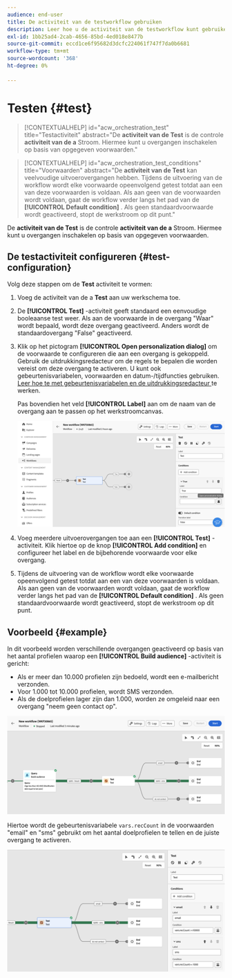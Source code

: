 ```yaml
---
audience: end-user
title: De activiteit van de testworkflow gebruiken
description: Leer hoe u de activiteit van de testworkflow kunt gebruiken
exl-id: 1bb25ad4-2cab-4656-85bd-4ed018e8477b
source-git-commit: eccd1ce6f95682d3dcfc224061f747f7da0b6681
workflow-type: tm+mt
source-wordcount: '368'
ht-degree: 0%

---
```



# Testen {#test}

>[!CONTEXTUALHELP]
>id="acw_orchestration_test"
>title="Testactiviteit"
>abstract="De **activiteit van de Test** is de controle **activiteit van de a** Stroom. Hiermee kunt u overgangen inschakelen op basis van opgegeven voorwaarden."

>[!CONTEXTUALHELP]
>id="acw_orchestration_test_conditions"
>title="Voorwaarden"
>abstract="De **activiteit van de Test** kan veelvoudige uitvoerovergangen hebben. Tijdens de uitvoering van de workflow wordt elke voorwaarde opeenvolgend getest totdat aan een van deze voorwaarden is voldaan. Als aan geen van de voorwaarden wordt voldaan, gaat de workflow verder langs het pad van de **[!UICONTROL Default condition]** . Als geen standaardvoorwaarde wordt geactiveerd, stopt de werkstroom op dit punt."

De **activiteit van de Test** is de controle **activiteit van de a** Stroom. Hiermee kunt u overgangen inschakelen op basis van opgegeven voorwaarden.

## De testactiviteit configureren {#test-configuration}

Volg deze stappen om de **Test** activiteit te vormen:

1. Voeg de activiteit van de a **Test** aan uw werkschema toe.

1. De **[!UICONTROL Test]** -activiteit geeft standaard een eenvoudige booleaanse test weer. Als aan de voorwaarde in de overgang &quot;Waar&quot; wordt bepaald, wordt deze overgang geactiveerd. Anders wordt de standaardovergang &quot;False&quot; geactiveerd.

1. Klik op het pictogram **[!UICONTROL Open personalization dialog]** om de voorwaarde te configureren die aan een overgang is gekoppeld. Gebruik de uitdrukkingsredacteur om de regels te bepalen die worden vereist om deze overgang te activeren. U kunt ook gebeurtenisvariabelen, voorwaarden en datum-/tijdfuncties gebruiken. [ Leer hoe te met gebeurtenisvariabelen en de uitdrukkingsredacteur ](../event-variables.md) te werken.

   Pas bovendien het veld **[!UICONTROL Label]** aan om de naam van de overgang aan te passen op het werkstroomcanvas.

   ![ Standaardconfiguratie van de activiteit van de Test ](../assets/workflow-test-default.png)

1. Voeg meerdere uitvoerovergangen toe aan een **[!UICONTROL Test]** -activiteit. Klik hiertoe op de knop **[!UICONTROL Add condition]** en configureer het label en de bijbehorende voorwaarde voor elke overgang.

1. Tijdens de uitvoering van de workflow wordt elke voorwaarde opeenvolgend getest totdat aan een van deze voorwaarden is voldaan. Als aan geen van de voorwaarden wordt voldaan, gaat de workflow verder langs het pad van de **[!UICONTROL Default condition]** . Als geen standaardvoorwaarde wordt geactiveerd, stopt de werkstroom op dit punt.

## Voorbeeld {#example}

In dit voorbeeld worden verschillende overgangen geactiveerd op basis van het aantal profielen waarop een **[!UICONTROL Build audience]** -activiteit is gericht:
* Als er meer dan 10.000 profielen zijn bedoeld, wordt een e-mailbericht verzonden.
* Voor 1.000 tot 10.000 profielen, wordt SMS verzonden.
* Als de doelprofielen lager zijn dan 1.000, worden ze omgeleid naar een overgang &quot;neem geen contact op&quot;.

![ Voorbeeld van de overgangen van de activiteit van de Test ](../assets/workflow-test-example.png)

Hiertoe wordt de gebeurtenisvariabele `vars.recCount` in de voorwaarden &quot;email&quot; en &quot;sms&quot; gebruikt om het aantal doelprofielen te tellen en de juiste overgang te activeren.

![ Configuratie van het de activiteitenvoorbeeld van de Test ](../assets/workflow-test-example-config.png)
